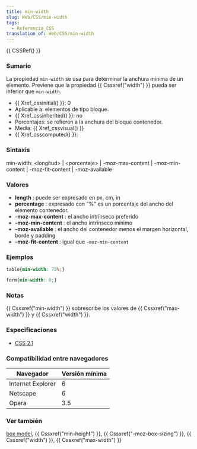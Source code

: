 ```yaml
---
title: min-width
slug: Web/CSS/min-width
tags:
  - Referencia_CSS
translation_of: Web/CSS/min-width
---
```

{{ CSSRef() }}

### Sumario

La propiedad `min-width` se usa para determinar la anchura mínima de un elemento. Previene que la propiedad {{ Cssxref("width") }} pueda ser inferior que `min-width`.

- {{ Xref_cssinitial() }}: 0
- Aplicable a: elementos de tipo bloque.
- {{ Xref_cssinherited() }}: no
- Porcentajes: se refieren a la anchura del bloque contenedor.
- Media: {{ Xref_cssvisual() }}
- {{ Xref_csscomputed() }}:

### Sintaxis

min-width: \<longitud> | \<porcentaje> | -moz-max-content | -moz-min-content | -moz-fit-content | -moz-available

### Valores

- **length** : puede ser expresado en px, cm, in
- **percentage** : expresado con "%" es un porcentaje del ancho del elemento contenedor.
- **-moz-max-content** : el ancho intrínseco preferido
- **-moz-min-content** : el ancho intrínseco mínimo
- **-moz-available** : el ancho del contenedor menos el margen horizontal, borde y padding
- **-moz-fit-content** : igual que `-moz-min-content`

### Ejemplos

```css
table{min-width: 75%;}

form{min-width: 0;}
```

### Notas

{{ Cssxref("min-width") }} sobrescribe los valores de {{ Cssxref("max-width") }} y {{ Cssxref("width") }}.

### Especificaciones

- [CSS 2.1](http://www.w3.org/TR/CSS2/visudet.html#min-max-widths)

### Compatibilidad entre navegadores

| Navegador         | Versión mínima |
| ----------------- | -------------- |
| Internet Explorer | 6              |
| Netscape          | 6              |
| Opera             | 3.5            |

### Ver también

[box model](es/CSS/box_model), {{ Cssxref("min-height") }}, {{ Cssxref("-moz-box-sizing") }}, {{ Cssxref("width") }}, {{ Cssxref("max-width") }}
